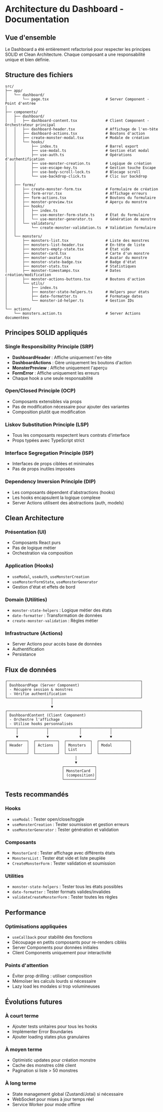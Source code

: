 # Architecture du Dashboard - Documentation

## Vue d'ensemble

Le Dashboard a été entièrement refactorisé pour respecter les principes SOLID et Clean Architecture. Chaque composant a une responsabilité unique et bien définie.

## Structure des fichiers

```
src/
├── app/
│   └── dashboard/
│       └── page.tsx                          # Server Component - Point d'entrée
│
├── components/
│   ├── dashboard/
│   │   ├── dashboard-content.tsx             # Client Component - Orchestrateur principal
│   │   ├── dashboard-header.tsx              # Affichage de l'en-tête
│   │   ├── dashboard-actions.tsx             # Boutons d'action
│   │   ├── create-monster-modal.tsx          # Modale de création
│   │   └── hooks/
│   │       ├── index.ts                      # Barrel export
│   │       ├── use-modal.ts                  # Gestion état modal
│   │       ├── use-auth.ts                   # Opérations d'authentification
│   │       ├── use-monster-creation.ts       # Logique de création
│   │       ├── use-escape-key.ts             # Gestion touche Escape
│   │       ├── use-body-scroll-lock.ts       # Blocage scroll
│   │       └── use-backdrop-click.ts         # Clic sur backdrop
│   │
│   ├── forms/
│   │   ├── create-monster-form.tsx           # Formulaire de création
│   │   ├── form-error.tsx                    # Affichage erreurs
│   │   ├── form-actions.tsx                  # Boutons du formulaire
│   │   ├── monster-preview.tsx               # Aperçu du monstre
│   │   ├── hooks/
│   │   │   ├── index.ts
│   │   │   ├── use-monster-form-state.ts     # État du formulaire
│   │   │   └── use-monster-generator.ts      # Génération de monstre
│   │   └── validators/
│   │       └── create-monster-validation.ts  # Validation formulaire
│   │
│   └── monsters/
│       ├── monsters-list.tsx                 # Liste des monstres
│       ├── monsters-list-header.tsx          # En-tête de liste
│       ├── monsters-empty-state.tsx          # État vide
│       ├── monster-card.tsx                  # Carte d'un monstre
│       ├── monster-avatar.tsx                # Avatar du monstre
│       ├── monster-state-badge.tsx           # Badge d'état
│       ├── monster-stats.tsx                 # Statistiques
│       ├── monster-timestamps.tsx            # Dates création/modification
│       ├── monster-actions-buttons.tsx       # Boutons d'action
│       └── utils/
│           ├── index.ts
│           ├── monster-state-helpers.ts      # Helpers pour états
│           ├── date-formatter.ts             # Formatage dates
│           └── monster-id-helper.ts          # Gestion IDs
│
└── actions/
    └── monsters.action.ts                    # Server Actions documentées
```

## Principes SOLID appliqués

### Single Responsibility Principle (SRP)

- **DashboardHeader** : Affiche uniquement l'en-tête
- **DashboardActions** : Gère uniquement les boutons d'action
- **MonsterPreview** : Affiche uniquement l'aperçu
- **FormError** : Affiche uniquement les erreurs
- Chaque hook a une seule responsabilité

### Open/Closed Principle (OCP)

- Composants extensibles via props
- Pas de modification nécessaire pour ajouter des variantes
- Composition plutôt que modification

### Liskov Substitution Principle (LSP)

- Tous les composants respectent leurs contrats d'interface
- Props typées avec TypeScript strict

### Interface Segregation Principle (ISP)

- Interfaces de props ciblées et minimales
- Pas de props inutiles imposées

### Dependency Inversion Principle (DIP)

- Les composants dépendent d'abstractions (hooks)
- Les hooks encapsulent la logique complexe
- Server Actions utilisent des abstractions (auth, models)

## Clean Architecture

### Présentation (UI)

- Composants React purs
- Pas de logique métier
- Orchestration via composition

### Application (Hooks)

- `useModal`, `useAuth`, `useMonsterCreation`
- `useMonsterFormState`, `useMonsterGenerator`
- Gestion d'état et effets de bord

### Domain (Utilities)

- `monster-state-helpers` : Logique métier des états
- `date-formatter` : Transformation de données
- `create-monster-validation` : Règles métier

### Infrastructure (Actions)

- Server Actions pour accès base de données
- Authentification
- Persistance

## Flux de données

```
┌─────────────────────────────────────────────────────────────┐
│ DashboardPage (Server Component)                            │
│ - Récupère session & monstres                               │
│ - Vérifie authentification                                  │
└────────────────────┬────────────────────────────────────────┘
                     │
                     ▼
┌─────────────────────────────────────────────────────────────┐
│ DashboardContent (Client Component)                         │
│ - Orchestre l'affichage                                     │
│ - Utilise hooks personnalisés                               │
└────┬─────────────┬──────────────┬─────────────┬─────────────┘
     │             │              │             │
     ▼             ▼              ▼             ▼
┌─────────┐  ┌──────────┐  ┌───────────┐  ┌──────────────┐
│ Header  │  │ Actions  │  │ Monsters  │  │ Modal        │
│         │  │          │  │ List      │  │              │
└─────────┘  └──────────┘  └───────────┘  └──────────────┘
                                │
                                ▼
                          ┌──────────────┐
                          │ MonsterCard  │
                          │ (composition)│
                          └──────────────┘
```

## Tests recommandés

### Hooks

- `useModal` : Tester open/close/toggle
- `useMonsterCreation` : Tester soumission et gestion erreurs
- `useMonsterGenerator` : Tester génération et validation

### Composants

- `MonsterCard` : Tester affichage avec différents états
- `MonstersList` : Tester état vide et liste peuplée
- `CreateMonsterForm` : Tester validation et soumission

### Utilities

- `monster-state-helpers` : Tester tous les états possibles
- `date-formatter` : Tester formats valides/invalides
- `validateCreateMonsterForm` : Tester toutes les règles

## Performance

### Optimisations appliquées

- `useCallback` pour stabilité des fonctions
- Découpage en petits composants pour re-renders ciblés
- Server Components pour données initiales
- Client Components uniquement pour interactivité

### Points d'attention

- Éviter prop drilling : utiliser composition
- Mémoïser les calculs lourds si nécessaire
- Lazy load les modales si trop volumineuses

## Évolutions futures

### À court terme

- Ajouter tests unitaires pour tous les hooks
- Implémenter Error Boundaries
- Ajouter loading states plus granulaires

### À moyen terme

- Optimistic updates pour création monstre
- Cache des monstres côté client
- Pagination si liste > 50 monstres

### À long terme

- State management global (Zustand/Jotai) si nécessaire
- WebSocket pour mises à jour temps réel
- Service Worker pour mode offline
